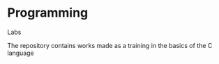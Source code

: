 # Programming
Labs

The repository contains works made as a training in the basics of the C language
